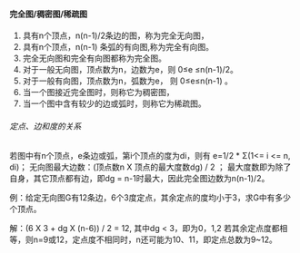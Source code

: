 #### 完全图/稠密图/稀疏图
1. 具有n个顶点，n(n-1)/2条边的图，称为完全无向图，
2. 具有n个顶点，n(n-1) 条弧的有向图,称为完全有向图。
3. 完全无向图和完全有向图都称为完全图。
4. 对于一般无向图，顶点数为n，边数为e，则 0≤e  ≤n(n-1)/2。
5. 对于一般有向图，顶点数为n，弧数为e， 则 0≤e≤n(n-1)  。
6. 当一个图接近完全图时，则称它为稠密图，
7. 当一个图中含有较少的边或弧时，则称它为稀疏图。

###### 定点、边和度的关系
若图中有n个顶点，e条边或弧，第i个顶点的度为di，则有  e=1/2 * Σ(1<= i <= n, di)；
无向图最大边数：(顶点数n X 顶点的最大度数dg) / 2 ；
最大度数即为除了自身，其它顶点都有边，即dg = n-1时最大，因此完全图边数为n(n-1)/2。

例：给定无向图G有12条边，6个3度定点，其余定点的度均小于3，求G中有多少个顶点。

解：(6 X 3 + dg X (n-6)) / 2 = 12, 其中dg < 3，即为0，1,2
   若其余定点度都相等，则n=9或12，定点度不相同时，n还可能为10、11，即定点总数为9~12。
